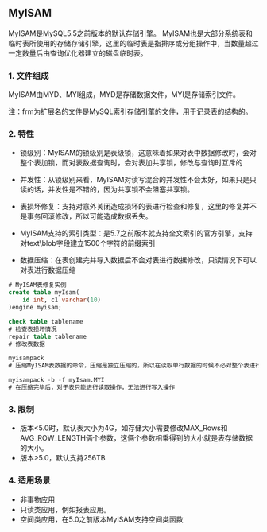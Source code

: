 ## MyISAM
MyISAM是MySQL5.5之前版本的默认存储引擎。
MyISAM也是大部分系统表和临时表所使用的存储存储引擎，这里的临时表是指排序或分组操作中，当数量超过一定数量后由查询优化器建立的磁盘临时表。

### 1. 文件组成
MyISAM由MYD、MYI组成，MYD是存储数据文件，MYI是存储索引文件。

注：frm为扩展名的文件是MySQL索引存储引擎的文件，用于记录表的结构的。

### 2. 特性

- 锁级别：MyISAM的锁级别是表级锁，这意味着如果对表中数据修改时，会对整个表加锁，而对表数据查询时，会对表加共享锁，修改与查询时互斥的

- 并发性：从锁级别来看，MyISAM对读写混合的并发性不会太好，如果只是只读的话，并发性是不错的，因为共享锁不会阻塞共享锁。

- 表损坏修复：支持对意外关闭造成损坏的表进行检查和修复，这里的修复并不是事务回滚修改，所以可能造成数据丢失。

- MyISAM支持的索引类型：是5.7之前版本就支持全文索引的官方引擎，支持对text\blob字段建立1500个字符的前缀索引

- 数据压缩：在表创建完并导入数据后不会对表进行数据修改，只读情况下可以对表进行数据压缩

```sql
# MyISAM表修复实例
create table myIsam(
	id int, c1 varchar(10)
)engine myisam;

check table tablename
# 检查表损坏情况
repair table tablename
# 修改表数据

myisampack
# 压缩MyISAM表数据的命令，压缩是独立压缩的，所以在读取单行数据的时候不必对整个表进行解压

myisampack -b -f myIsam.MYI
# 在压缩完毕后，对于表只能进行读取操作，无法进行写入操作
```
### 3. 限制
- 版本<5.0时，默认表大小为4G，如存储大小需要修改MAX_Rows和AVG_ROW_LENGTH俩个参数，这俩个参数相乘得到的大小就是表存储数据的大小。
- 版本>5.0，默认支持256TB

### 4. 适用场景
- 非事物应用
- 只读类应用，例如报表应用。
- 空间类应用，在5.0之前版本MyISAM支持空间类函数